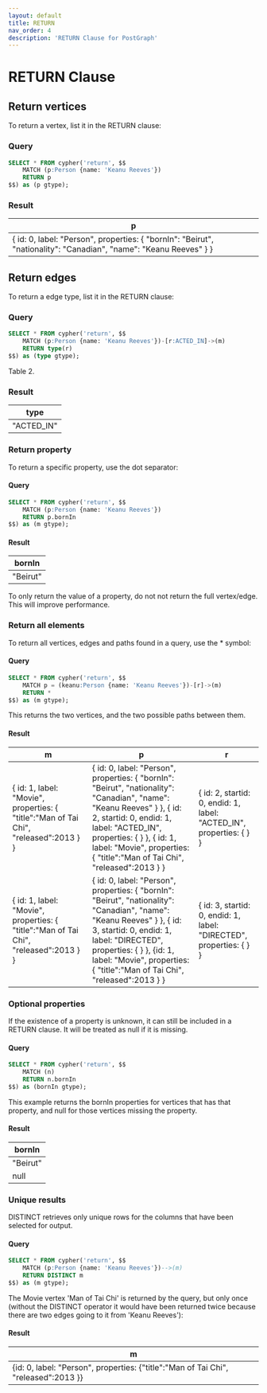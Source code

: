 ```yaml
---
layout: default
title: RETURN
nav_order: 4
description: 'RETURN Clause for PostGraph'
---
```


# RETURN Clause

## Return vertices

To return a vertex, list it in the RETURN clause:

### Query
```sql
SELECT * FROM cypher('return', $$
    MATCH (p:Person {name: 'Keanu Reeves'})
    RETURN p
$$) as (p gtype);
```
### Result
| p |
| - |
| &#123; id: 0, label: "Person", properties: &#123; "bornIn": "Beirut", "nationality": "Canadian", "name": "Keanu Reeves" &#125; &#125; |

## Return edges

To return a edge type, list it in the RETURN clause:

### Query
```sql
SELECT * FROM cypher('return', $$
    MATCH (p:Person {name: 'Keanu Reeves'})-[r:ACTED_IN]->(m)
    RETURN type(r)
$$) as (type gtype);
```

Table 2. 

### Result
| type |
| ------ |
| "ACTED_IN" |

### Return property

To return a specific property, use the dot separator:

#### Query
```sql
SELECT * FROM cypher('return', $$
    MATCH (p:Person {name: 'Keanu Reeves'})
    RETURN p.bornIn
$$) as (m gtype);
```

#### Result
| bornIn |
| ------ |
| "Beirut" |

To only return the value of a property, do not not return the full vertex/edge. This will improve performance.

### Return all elements

To return all vertices, edges and paths found in a query, use the * symbol:
#### Query
```sql
SELECT * FROM cypher('return', $$
    MATCH p = (keanu:Person {name: 'Keanu Reeves'})-[r]->(m)
    RETURN *
$$) as (m gtype);
```

This returns the two vertices, and the two possible paths between them.

#### Result
| m | p | r |
| - | - | - |
&#123; id: 1, label: "Movie", properties: &#123; "title":"Man of Tai Chi", "released":2013 &#125; &#125; |&#123; id: 0, label: "Person", properties: &#123; "bornIn": "Beirut", "nationality": "Canadian", "name": "Keanu Reeves" &#125; &#125;, &#123; id: 2, startid: 0, endid: 1, label: "ACTED_IN", properties: &#123; &#125; &#125;, &#123; id: 1, label: "Movie", properties: &#123; "title":"Man of Tai Chi", "released":2013 &#125; &#125; |&#123; id: 2, startid: 0, endid: 1, label: "ACTED_IN", properties: &#123; &#125; &#125; |
&#123; id: 1, label: "Movie", properties: &#123; "title":"Man of Tai Chi", "released":2013 &#125; &#125; | &#123; id: 0, label: "Person", properties: &#123; "bornIn": "Beirut", "nationality": "Canadian", "name": "Keanu Reeves" &#125; &#125;, &#123; id: 3, startid: 0, endid: 1, label: "DIRECTED", properties: &#123; &#125; &#125;, &#123;id: 1, label: "Movie", properties: &#123; "title":"Man of Tai Chi", "released":2013 &#125; &#125; | &#123; id: 3, startid: 0, endid: 1, label: "DIRECTED", properties: &#123; &#125; &#125; |

### Optional properties

If the existence of a property is unknown, it can still be included in a RETURN clause. It will be treated as null if it is missing.

#### Query
```sql
SELECT * FROM cypher('return', $$
    MATCH (n)
    RETURN n.bornIn
$$) as (bornIn gtype);
```

This example returns the bornIn properties for vertices that has that property, and null for those vertices missing the property.

#### Result
| bornIn |
| ------ |
| "Beirut" |
| null |

### Unique results

DISTINCT retrieves only unique rows for the columns that have been selected for output.

#### Query
```sql
SELECT * FROM cypher('return', $$
    MATCH (p:Person {name: 'Keanu Reeves'})-->(m)
    RETURN DISTINCT m
$$) as (m gtype);
```

The Movie vertex 'Man of Tai Chi' is returned by the query, but only once (without the DISTINCT operator it would have been returned twice because there are two edges going to it from 'Keanu Reeves'):

#### Result
| m |
| - |
| &#123;id: 0, label: "Person", properties: &#123;"title":"Man of Tai Chi", "released":2013 &#125;&#125; |


